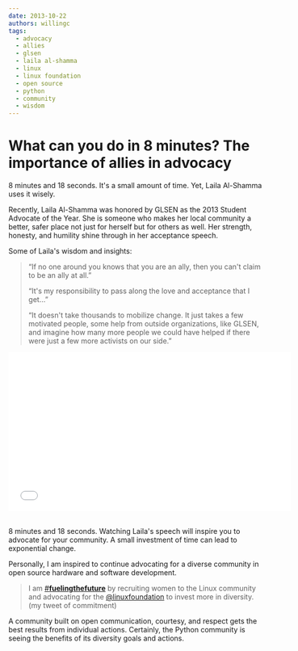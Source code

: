 ```yaml
---
date: 2013-10-22
authors: willingc
tags:
  - advocacy
  - allies
  - glsen
  - laila al-shamma
  - linux
  - linux foundation
  - open source
  - python
  - community
  - wisdom
---
```


# What can you do in 8 minutes? The importance of allies in advocacy

8 minutes and 18 seconds. It's a small amount of time. Yet, Laila Al-Shamma uses it wisely.

Recently, Laila Al-Shamma was honored by GLSEN as the 2013 Student Advocate of the Year. She is someone who makes her local community a better, safer place not just for herself but for others as well. Her strength, honesty, and humility shine through in her acceptance speech.

Some of Laila's wisdom and insights:

</p><blockquote>“If no one around you knows that you are an ally, then you can't claim to be an ally at all.”

“It's my responsibility to pass along the love and acceptance that I get...”

“It doesn't take thousands to mobilize change. It just takes a few motivated people, some help from outside organizations, like GLSEN, and imagine how many more people we could have helped if there were just a few more activists on our side.”</blockquote>

<iframe width="560" height="315" src="//www.youtube.com/embed/_k-Wmhxn4lc?list=PLm0ncglm2_KIGGTIiCMZE4UnFBZ2ZVKp7" frameborder="0" allowfullscreen></iframe>
 

8 minutes and 18 seconds. Watching Laila's speech will inspire you to advocate for your community. A small investment of time can lead to exponential change.



Personally, I am inspired to continue advocating for a diverse community in open source hardware and software development.

<blockquote>I am <a dir="ltr" href="https://twitter.com/search?q=%23fuelingthefuture&amp;src=hash" data-query-source="hashtag_click">#<strong>fuelingthefuture</strong></a> by recruiting women to the Linux community and advocating for the <a dir="ltr" href="https://twitter.com/linuxfoundation">@linuxfoundation</a> to invest more in diversity. (my tweet of commitment)</blockquote>
A community built on open communication, courtesy, and respect gets the best results from individual actions. Certainly, the Python community is seeing the benefits of its diversity goals and actions.
